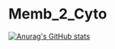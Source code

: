 # Memb_2_Cyto

[![Anurag's GitHub stats](https://github-readme-stats.vercel.app/api?username=sanger-matteo)](https://github.com/anuraghazra/github-readme-stats)
